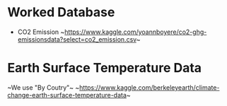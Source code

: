 # Worked Database 

* CO2 Emission
~https://www.kaggle.com/yoannboyere/co2-ghg-emissionsdata?select=co2_emission.csv~

# Earth Surface Temperature Data
~We use "By Coutry"~
~https://www.kaggle.com/berkeleyearth/climate-change-earth-surface-temperature-data~
